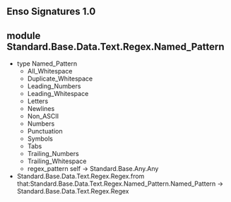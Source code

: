 ## Enso Signatures 1.0
## module Standard.Base.Data.Text.Regex.Named_Pattern
- type Named_Pattern
    - All_Whitespace
    - Duplicate_Whitespace
    - Leading_Numbers
    - Leading_Whitespace
    - Letters
    - Newlines
    - Non_ASCII
    - Numbers
    - Punctuation
    - Symbols
    - Tabs
    - Trailing_Numbers
    - Trailing_Whitespace
    - regex_pattern self -> Standard.Base.Any.Any
- Standard.Base.Data.Text.Regex.Regex.from that:Standard.Base.Data.Text.Regex.Named_Pattern.Named_Pattern -> Standard.Base.Data.Text.Regex.Regex
